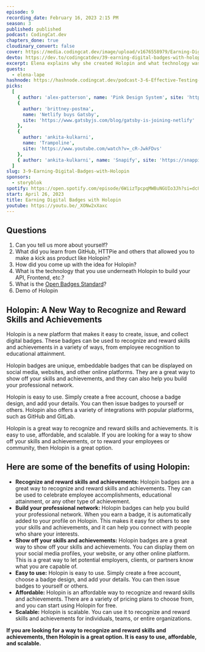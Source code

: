```yaml
---
episode: 9
recording_date: February 16, 2023 2:15 PM
season: 3
published: published
podcast: CodingCat.dev
chapters_done: true
cloudinary_convert: false
cover: https://media.codingcat.dev/image/upload/v1676558979/Earning-Digital-Badges-with-Holopin_e9rpua.png
devto: https://dev.to/codingcatdev/39-earning-digital-badges-with-holopin-1be2
excerpt: Elena explains why she created Holopin and what technology was used to build such a cool product.
guests:
  - elena-lape
hashnode: https://hashnode.codingcat.dev/podcast-3-6-Effective-Testing-using-Cypress.io
picks:
  [
    { author: 'alex-patterson', name: 'Pink Design System', site: 'https://pink.appwrite.io/' },
    {
      author: 'brittney-postma',
      name: 'Netlify buys Gatsby',
      site: 'https://www.gatsbyjs.com/blog/gatsby-is-joining-netlify'
    },
    {
      author: 'ankita-kulkarni',
      name: 'Trampoline',
      site: 'https://www.youtube.com/watch?v=_cR-JwkFDvs'
    },
    { author: 'ankita-kulkarni', name: 'Snapify', site: 'https://snappify.com/' }
  ]
slug: 3-9-Earning-Digital-Badges-with-Holopin
sponsors:
  - storyblok
spotify: https://open.spotify.com/episode/6WiizTpcpqMWBuNGUIo3Jh?si=dc8ab07d6e164025
start: April 26, 2023
title: Earning Digital Badges with Holopin
youtube: https://youtu.be/_XONw2xXaxc
---
```


## Questions

1. Can you tell us more about yourself?
2. What did you learn from GitHub, HTTPie and others that allowed you to make a kick ass product like Holopin?
3. How did you come up with the idea for Holopin?
4. What is the technology that you use underneath Holopin to build your API, Frontend, etc.?
5. What is the [Open Badges Standard](https://openbadges.org/)?
6. Demo of Holopin

## Holopin: A New Way to Recognize and Reward Skills and Achievements

Holopin is a new platform that makes it easy to create, issue, and collect digital badges. These badges can be used to recognize and reward skills and achievements in a variety of ways, from employee recognition to educational attainment.

Holopin badges are unique, embeddable badges that can be displayed on social media, websites, and other online platforms. They are a great way to show off your skills and achievements, and they can also help you build your professional network.

Holopin is easy to use. Simply create a free account, choose a badge design, and add your details. You can then issue badges to yourself or others. Holopin also offers a variety of integrations with popular platforms, such as GitHub and GitLab.

Holopin is a great way to recognize and reward skills and achievements. It is easy to use, affordable, and scalable. If you are looking for a way to show off your skills and achievements, or to reward your employees or community, then Holopin is a great option.

## Here are some of the benefits of using Holopin:

- **Recognize and reward skills and achievements:** Holopin badges are a great way to recognize and reward skills and achievements. They can be used to celebrate employee accomplishments, educational attainment, or any other type of achievement.
- **Build your professional network:** Holopin badges can help you build your professional network. When you earn a badge, it is automatically added to your profile on Holopin. This makes it easy for others to see your skills and achievements, and it can help you connect with people who share your interests.
- **Show off your skills and achievements:** Holopin badges are a great way to show off your skills and achievements. You can display them on your social media profiles, your website, or any other online platform. This is a great way to let potential employers, clients, or partners know what you are capable of.
- **Easy to use:** Holopin is easy to use. Simply create a free account, choose a badge design, and add your details. You can then issue badges to yourself or others.
- **Affordable:** Holopin is an affordable way to recognize and reward skills and achievements. There are a variety of pricing plans to choose from, and you can start using Holopin for free.
- **Scalable:** Holopin is scalable. You can use it to recognize and reward skills and achievements for individuals, teams, or entire organizations.

**If you are looking for a way to recognize and reward skills and achievements, then Holopin is a great option. It is easy to use, affordable, and scalable.**
